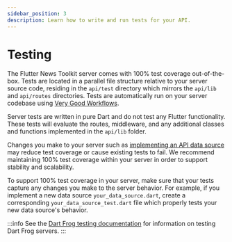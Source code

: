 ```yaml
---
sidebar_position: 3
description: Learn how to write and run tests for your API.
---
```


# Testing

The Flutter News Toolkit server comes with 100% test coverage out-of-the-box. Tests are located in a parallel file structure relative to your server source code, residing in the `api/test` directory which mirrors the `api/lib` and `api/routes` directories. Tests are automatically run on your server codebase using [Very Good Workflows](https://github.com/VeryGoodOpenSource/very_good_workflows).

Server tests are written in pure Dart and do not test any Flutter functionality. These tests will evaluate the routes, middleware, and any additional classes and functions implemented in the `api/lib` folder.

Changes you make to your server such as [implementing an API data source](connecting_your_data_source) may reduce test coverage or cause existing tests to fail. We recommend maintaining 100% test coverage within your server in order to support stability and scalability.

To support 100% test coverage in your server, make sure that your tests capture any changes you make to the server behavior. For example, if you implement a new data source `your_data_source.dart`, create a corresponding `your_data_source_test.dart` file which properly tests your new data source's behavior.

:::info
See the [Dart Frog testing documentation](https://dartfrog.vgv.dev/docs/basics/testing) for information on testing Dart Frog servers.
:::
